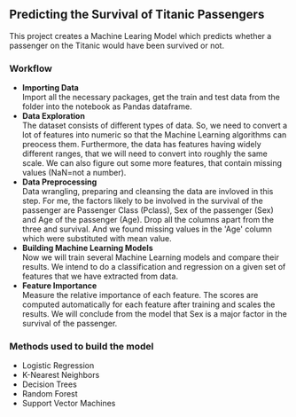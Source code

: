 ## Predicting the Survival of Titanic Passengers
This project creates a Machine Learing Model which predicts whether a passenger on the Titanic would have been survived or not.

### Workflow
* **Importing Data**<br>
Import all the necessary packages, get the train and test data from the folder into the notebook as Pandas dataframe.
* **Data Exploration**<br>
The dataset consists of different types of data. So, we need to convert a lot of features into numeric so that the Machine Learning algorithms can preocess them. Furthermore, the data has features having widely different ranges, that we will need to convert into roughly the same scale. We can also figure out some more features, that contain missing values (NaN=not a number).
* **Data Preprocessing**<br>
Data wrangling, preparing and cleansing the data are invloved in this step. For me, the factors likely to be involved in the survival of the passenger are Passenger Class (Pclass), Sex of the passenger (Sex) and Age of the passenger (Age). Drop all the columns apart from the three and survival. And we found missing values in the 'Age' column  which were substituted with mean value.<br>
* **Building Machine Learning Models**<br>
Now we will train several Machine Learning models and compare their results. We intend to do a classification and regression on a given set of features that we have extracted from data.<br>
* **Feature Importance**<br>
Measure the relative importance of each feature. The scores are computed automatically for each feature after training and scales the results. We will conclude from the model that Sex is a major factor in the survival of the passenger.

### Methods used to build the model
* Logistic Regression
* K-Nearest Neighbors
* Decision Trees
* Random Forest
* Support Vector Machines
